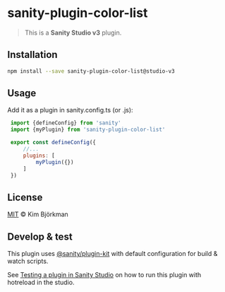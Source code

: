 # sanity-plugin-color-list

> This is a **Sanity Studio v3** plugin.

## Installation

```bash
npm install --save sanity-plugin-color-list@studio-v3
```

## Usage
Add it as a plugin in sanity.config.ts (or .js):

```js
 import {defineConfig} from 'sanity'
 import {myPlugin} from 'sanity-plugin-color-list'

 export const defineConfig({
     //...
     plugins: [
         myPlugin({})
     ]
 })
```
## License

[MIT](LICENSE) © Kim Björkman

## Develop & test

This plugin uses [@sanity/plugin-kit](https://github.com/sanity-io/plugin-kit)
with default configuration for build & watch scripts.

See [Testing a plugin in Sanity Studio](https://github.com/sanity-io/plugin-kit#testing-a-plugin-in-sanity-studio)
on how to run this plugin with hotreload in the studio.
